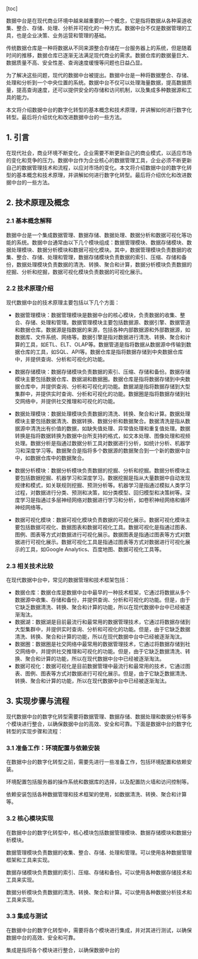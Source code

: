 
[toc]                    
                
                
数据中台是在现代商业环境中越来越重要的一个概念，它是指将数据从各种渠道收集、整合、存储、处理、分析并可视化的一种方式。数据中台不仅是数据管理的工具，也是企业决策、业务运营和管理的基础。

传统数据仓库是一种将数据从不同来源整合存储在一台服务器上的系统，但是随着时间的推移，数据仓库已逐渐无法满足现代商业的需求。数据仓库的数据量巨大、数据质量不高、安全性差、查询速度缓慢等问题也日益凸显。

为了解决这些问题，现代的数据中台被提出。数据中台是一种将数据整合、存储、处理和分析到一个中央位置的系统。数据中台不仅可以处理海量数据，提高数据质量，提高查询速度，还可以提供安全的存储和访问机制，以及集成多种数据源和工具的能力。

本文将介绍数据中台的数字化转型的基本概念和技术原理，并讲解如何进行数字化转型。最后将介绍优化和改进数据中台的一些方法。

## 1. 引言

在现代社会，商业环境不断变化，企业需要不断更新自己的商业模式，以适应市场的变化和竞争的压力。数据中台作为企业核心的数据管理工具，企业必须不断更新自己的数据管理技术和流程，以应对市场的变化。本文将介绍数据中台的数字化转型的基本概念和技术原理，并讲解如何进行数字化转型。最后将介绍优化和改进数据中台的一些方法。

## 2. 技术原理及概念

### 2.1 基本概念解释

数据中台是一个集成数据管理、数据存储、数据处理、数据分析和数据可视化等功能的系统。数据中台通常由以下几个模块组成：数据管理模块、数据存储模块、数据处理模块、数据分析模块和数据可视化模块。其中，数据管理模块负责数据的收集、整合、存储、处理和管理，数据存储模块负责数据的索引、压缩、存储和备份，数据处理模块负责数据的清洗、转换、聚合和计算，数据分析模块负责数据的挖掘、分析和挖掘，数据可视化模块负责数据的可视化展示。

### 2.2 技术原理介绍

现代数据中台的技术原理主要包括以下几个方面：

- 数据管理模块：数据管理模块是数据中台的核心模块，负责数据的收集、整合、存储、处理和管理。数据管理模块主要包括数据源、数据引擎、数据管道和数据仓库。数据源是指数据的来源，包括各种内部数据源和外部数据源，如数据库、文件系统、网络等。数据引擎是指对数据进行清洗、转换、聚合和计算的工具，如ETL、ELT、OLAP等。数据管道是指将数据从数据源中传输到数据仓库的工具，如SQL、API等。数据仓库是指将数据存储到中央数据仓库中，并提供查询、分析和可视化的功能。

- 数据存储模块：数据存储模块负责数据的索引、压缩、存储和备份。数据存储模块主要包括数据仓库、数据湖和数据圈。数据仓库是指将数据存储到中央数据仓库中，并提供查询、分析和可视化的功能。数据湖是指将数据存储到大型集群中，并提供实时查询、分析和可视化的功能。数据圈是指将数据存储到社交网络中，并提供社交推理和可视化的功能。

- 数据处理模块：数据处理模块负责数据的清洗、转换、聚合和计算。数据处理模块主要包括数据清洗、数据转换、数据分析和数据聚合。数据清洗是指从数据源中清洗出有价值的数据，如缺失值处理、异常值处理和重复值处理。数据转换是指将数据转换为数据中台所支持的格式，如文本处理、图像处理和视频处理。数据分析是指通过数据分析工具对数据进行分析，如统计分析、机器学习和深度学习等。数据聚合是指将多个数据源的数据聚合到一个新的数据中台中，如数据仓库中的数据聚合。

- 数据分析模块：数据分析模块负责数据的挖掘、分析和挖掘。数据分析模块主要包括数据挖掘、机器学习和深度学习。数据挖掘是指从大量数据中自动发现规律和模式，如关联规则挖掘、预测分析等。机器学习是指通过模拟人类学习过程，对数据进行分类、预测和决策，如分类模型、回归模型和决策树等。深度学习是指通过多层神经网络对数据进行学习和分析，如卷积神经网络和循环神经网络等。

- 数据可视化模块：数据可视化模块负责数据的可视化展示。数据可视化模块主要包括数据可视化、数据图表和数据可视化工具。数据可视化是指通过图表、图例、图表等方式对数据进行可视化展示。数据图表是指通过图表等方式对数据进行可视化展示。数据可视化工具是指通过图表等方式对数据进行可视化展示的工具，如Google Analytics、百度地图、数据可视化工具等。

### 2.3 相关技术比较

在现代数据中台中，常见的数据管理和技术框架包括：

- 数据仓库：数据仓库是数据中台中最早的一种技术框架，它通过将数据从多个数据源中收集、存储和备份，并提供查询、分析和可视化的功能。但是，由于它缺乏数据清洗、转换、聚合和计算的功能，所以在现代数据中台中已经被逐渐淘汰。
- 数据湖：数据湖是目前最流行和最常用的数据管理技术，它通过将数据存储到大型集群中，并提供实时查询、分析和可视化的功能。但是，由于它缺乏数据清洗、转换、聚合和计算的功能，所以在现代数据中台中已经被逐渐淘汰。
- 数据圈：数据圈是社交网络中最常用的数据管理技术，它通过将数据存储到社交网络中，并提供社交推理和可视化的功能。但是，由于它缺乏数据清洗、转换、聚合和计算的功能，所以在现代数据中台中已经被逐渐淘汰。
- 数据可视化：数据可视化是目前数据管理中最流行和最常用的技术，它通过图表、图例、图表等方式对数据进行可视化展示。但是，由于它缺乏数据清洗、转换、聚合和计算的功能，所以在现代数据中台中已经被逐渐淘汰。

## 3. 实现步骤与流程

现代数据中台的数字化转型需要将数据管理、数据存储、数据处理和数据分析等多个模块进行整合，以确保数据中台的高效、安全和可靠。下面是数据中台的数字化转型的实现步骤和流程：

### 3.1 准备工作：环境配置与依赖安装

在数据中台的数字化转型之前，需要先进行一些准备工作，包括环境配置和依赖安装。

环境配置包括服务器的操作系统和数据库的选择，以及配置防火墙和访问控制等。

依赖安装包括各种数据管理和技术框架的使用，如数据清洗、转换、聚合和计算等。

### 3.2 核心模块实现

在数据中台的数字化转型中，核心模块包括数据管理模块、数据存储模块和数据分析模块。

数据管理模块负责数据的收集、整合、存储、处理和管理。可以使用各种数据管理框架和工具来实现。

数据存储模块负责数据的索引、压缩、存储和备份。可以使用各种数据存储技术和工具来实现。

数据分析模块负责数据的清洗、转换、聚合和计算。可以使用各种数据分析技术和工具来实现。

### 3.3 集成与测试

在数据中台的数字化转型中，需要将各个模块进行集成，并对其进行测试，以确保数据中台的高效、安全和可靠。

集成是指将各个模块进行整合，以确保数据中台的

